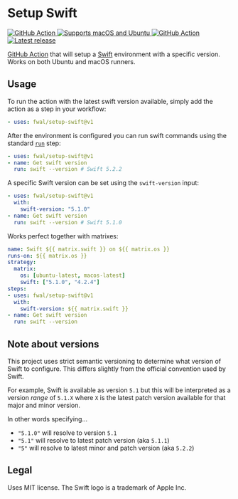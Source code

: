 # Setup Swift
<p>
  <a href="https://github.com/features/actions">
    <img src="https://img.shields.io/badge/GitHub-Action-blue?logo=github" alt="GitHub Action" />
  </a>
  <a href="https://help.github.com/en/actions/automating-your-workflow-with-github-actions/virtual-environments-for-github-hosted-runners#supported-runners-and-hardware-resources">
    <img src="https://img.shields.io/badge/platform-macOS%20%7C%20Ubuntu-lightgray" alt="Supports macOS and Ubuntu" />
  </a>
  <a href="https://swift.org">
    <img src="https://img.shields.io/badge/Swift-5.2.2-F05138?logo=swift&logoColor=white" alt="GitHub Action" />
  </a>
  <a href="https://github.com/fwal/setup-swift/releases/latest">
    <img src="https://img.shields.io/github/v/release/fwal/setup-swift?sort=semver" alt="Latest release" />
  </a>
</p>

[GitHub Action](https://github.com/features/actions) that will setup a [Swift](https://swift.org) environment with a specific version. Works on both Ubuntu and macOS runners.

## Usage

To run the action with the latest swift version available, simply add the action as a step in your workflow:

```yaml
- uses: fwal/setup-swift@v1
```

After the environment is configured you can run swift commands using the standard [`run`](https://help.github.com/en/actions/automating-your-workflow-with-github-actions/workflow-syntax-for-github-actions#jobsjob_idstepsrun) step:
```yaml
- uses: fwal/setup-swift@v1
- name: Get swift version
  run: swift --version # Swift 5.2.2
```

A specific Swift version can be set using the `swift-version` input:

```yaml
- uses: fwal/setup-swift@v1
  with:
    swift-version: "5.1.0"
- name: Get swift version
  run: swift --version # Swift 5.1.0
```

Works perfect together with matrixes: 

```yaml
name: Swift ${{ matrix.swift }} on ${{ matrix.os }}
runs-on: ${{ matrix.os }}
strategy:
  matrix:
    os: [ubuntu-latest, macos-latest]
    swift: ["5.1.0", "4.2.4"]
steps:
- uses: fwal/setup-swift@v1
  with:
    swift-version: ${{ matrix.swift }}
- name: Get swift version
  run: swift --version
```

## Note about versions

This project uses strict semantic versioning to determine what version of Swift to configure. This differs slightly from the official convention used by Swift.

For example, Swift is available as version `5.1` but this will be interpreted as a version _range_ of `5.1.X` where `X` is the latest patch version available for that major and minor version.


In other words specifying...
- `"5.1.0"` will resolve to version `5.1`
- `"5.1"` will resolve to latest patch version (aka `5.1.1`)
- `"5"` will resolve to latest minor and patch version (aka `5.2.2`)


## Legal
Uses MIT license. 
The Swift logo is a trademark of Apple Inc.
